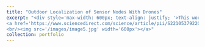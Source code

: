 ```yaml
---
title: "Outdoor Localization of Sensor Nodes With Drones"
excerpt: "<div style='max-width: 600px; text-align: justify; '>This work focuses on sensor node localization in an outdoor environment. The goal is to achieve precise localization of deployed sensor nodes while minimizing their energy consumption. To accomplish this, the sensors utilize a Wake-up Radio (WUR) as an ultra-low-power always-on receiver, while Ultra-Wideband (UWB) is used for localization. The custom hardware integrates both UWB and WUR modules, along with an MCU responsible for computation.
<a href='https://www.sciencedirect.com/science/article/pii/S2210537922000038'>Paper</a>  
<br/><img src='/images/image5.jpg' width='600px'></a>"
collection: portfolio
---
```

